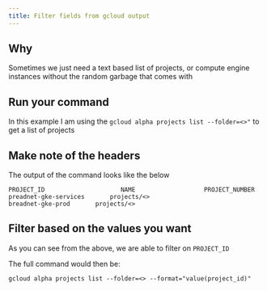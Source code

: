 ```yaml
---
title: Filter fields from gcloud output
---
```



## Why

Sometimes we just need a text based list of projects, or compute engine instances without the random garbage that comes with

## Run your command

In this example I am using the `gcloud alpha projects list --folder=<>"` to get a list of projects

## Make note of the headers

The output of the command looks like the below

```shell
PROJECT_ID                     NAME                   PROJECT_NUMBER
preadnet-gke-services       projects/<>
breadnet-gke-prod       projects/<>
```

## Filter based on the values you want

As you can see from the above, we are able to filter on `PROJECT_ID`

The full command would then be:

```shell
gcloud alpha projects list --folder=<> --format="value(project_id)"
```
